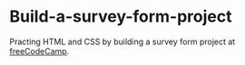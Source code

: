# Build-a-survey-form-project
Practing HTML and CSS by building a survey form project at [freeCodeCamp](https://www.freecodecamp.org).
